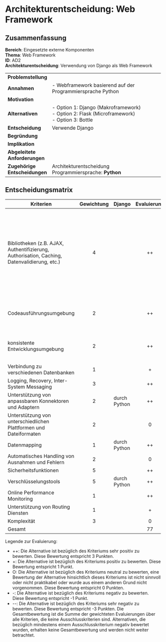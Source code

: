 # Architekturentscheidung: Web Framework

## Zusammenfassung
**Bereich**: Eingesetzte externe Komponenten <br>
**Thema**: Web Framework <br>
**ID**: AD2 <br>
**Architekturentscheidung**: Verwendung von Django als Web Framework

|                                    |                                                                                                     |
|------------------------------------|-----------------------------------------------------------------------------------------------------|
| **Problemstellung**                |                                                                                                     |
| **Annahmen**                       | - Webframework basierend auf der Programmiersprache Python <br>                                     |
| **Motivation**                     |                                                                                                     |
| **Alternativen**                   | - Option 1: Django (Makroframework) <br> - Option 2: Flask (Microframework) <br> - Option 3: Bottle |
| **Entscheidung**                   | Verwende Django                                                                                     |
| **Begründung**                     |                                                                                                     |
| **Implikation**                    |                                                                                                     |
| **Abgeleitete <br> Anforderungen** |                                                                                                     |
| **Zugehörige <br> Entscheidungen** | Architekturentscheidung Programmiersprache: **Python**                                              |

## Entscheidungsmatrix
| Kriterien                                                                                   |  Gewichtung  | Django       | Evaluierung | Flask                                                                                                                                                                                                                                                                                 | Evaluierung | Bottle       | Evaluierung |
|---------------------------------------------------------------------------------------------|:------------:|--------------|:-----------:|---------------------------------------------------------------------------------------------------------------------------------------------------------------------------------------------------------------------------------------------------------------------------------------|:-----------:|--------------|:-----------:|
| Bibliotheken (z.B. AJAX, Authentifizierung, Authorisation, Caching, Datenvalidierung, etc.) |      4       |              |     ++      | zahlreiche gängige Funktionen wie Authentifizierung, Session- und Cookies-Handling, Datenbankanbindung oder Caching sind über vorhandene Python-Libraries integrierbar – Entwickler haben die freie Wahl, welche Bibliotheken und Tools sie für ihre Webanwendungen einsetzen möchten |     ++      |              |      0      |
| Codeausführungsumgebung                                                                     |      2       |              |     ++      | Unterstützung unabhängiger virtueller Entwicklungsumgebungen über das venv-Modul von Python                                                                                                                                                                                           |     ++      |              |      +      |
| konsistente Entwicklungsumgebung                                                            |      2       |              |     ++      | Unterstützung unabhängiger virtueller Entwicklungsumgebungen über das venv-Modul von Python                                                                                                                                                                                           |     ++      |              |      0      |
| Verbindung zu verschiedenen Datenbanken                                                     |      1       |              |      +      |                                                                                                                                                                                                                                                                                       |      +      |              |      +      |
| Logging, Recovery, Inter-System Messaging                                                   |      3       |              |     ++      |                                                                                                                                                                                                                                                                                       |      +      |              |      0      |
| Unterstützung von anpassbaren Konnektoren und Adaptern                                      |      2       | durch Python |     ++      | durch Python                                                                                                                                                                                                                                                                          |     ++      | durch Python |     ++      |
| Unterstützung von unterschiedlichen Plattformen und Dateiformaten                           |      2       |              |      0      | Kompatibilität des Frameworks mit zahlreichen PaaS-Diensten in der Cloud                                                                                                                                                                                                              |      +      |              |      0      |
| Datenmapping                                                                                |      1       | durch Python |     ++      | durch Python                                                                                                                                                                                                                                                                          |     ++      | durch Python |     ++      |
| Automatisches Handling von Ausnahmen und Fehlern                                            |      2       |              |      0      |                                                                                                                                                                                                                                                                                       |      0      |              |      0      |
| Sicherheitsfunktionen                                                                       |      5       |              |     ++      |                                                                                                                                                                                                                                                                                       |      +      |              |      0      |
| Verschlüsselungstools                                                                       |      5       | durch Python |     ++      | durch Python                                                                                                                                                                                                                                                                          |     ++      | durch Python |     ++      |
| Online Performance Monitoring                                                               |      1       |              |     ++      |                                                                                                                                                                                                                                                                                       |     ++      |              |      +      |
| Unterstützung von Routing Diensten                                                          |      1       |              |      +      |                                                                                                                                                                                                                                                                                       |     ++      |              |      +      |
| Komplexität                                                                                 |      3       |              |      0      |                                                                                                                                                                                                                                                                                       |     ++      |              |      +      |
| Gesamt                                                                                      |              |              |     77      |                                                                                                                                                                                                                                                                                       |     72      |              |     32      |

Legende zur Evaluierung:
 - ++: Die Alternative ist bezüglich des Kriteriums sehr positiv zu bewerten. Diese Bewertung entspricht 3 Punkten.
 - +: Die Alternative ist bezüglich des Kriteriums positiv zu bewerten. Diese Bewertung entspricht 1 Punkt.
 - O: Die Alternative ist bezüglich des Kriteriums neutral zu bewerten, eine Bewertung der Alternative hinsichtlich dieses Kriteriums ist nicht sinnvoll oder nicht praktikabel oder wurde aus einem anderen Grund nicht vorgenommen. Diese Bewertung entspricht 0 Punkten.
 - \-: Die Alternative ist bezüglich des Kriteriums negativ zu bewerten. Diese Bewertung entspricht -1 Punkt.
 - \-\-: Die Alternative ist bezüglich des Kriteriums sehr negativ zu bewerten. Diese Bewertung entspricht -3 Punkten.
Die Gesamtbewertung ist die Summe der gewichteten Evaluierungen über alle Kriterien, die keine Ausschlusskriterien sind. Alternativen, die bezüglich mindestens einem Ausschlusskriterium negativ bewertet wurden, erhalten keine Gesamtbewertung und werden nicht weiter betrachtet.
